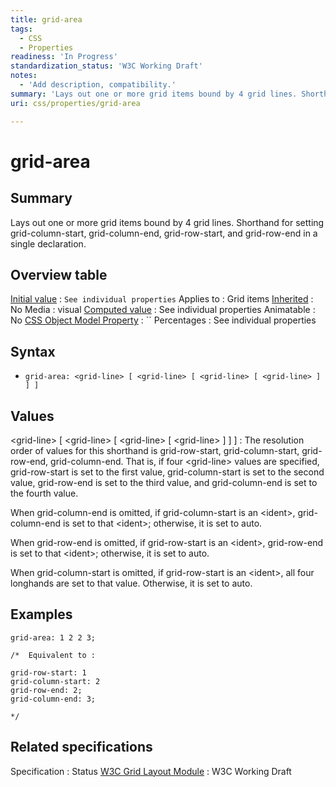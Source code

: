 ```yaml
---
title: grid-area
tags:
  - CSS
  - Properties
readiness: 'In Progress'
standardization_status: 'W3C Working Draft'
notes:
  - 'Add description, compatibility.'
summary: 'Lays out one or more grid items bound by 4 grid lines. Shorthand for setting grid-column-start, grid-column-end, grid-row-start, and grid-row-end in a single declaration.'
uri: css/properties/grid-area

---
```

# grid-area

## Summary

Lays out one or more grid items bound by 4 grid lines. Shorthand for setting grid-column-start, grid-column-end, grid-row-start, and grid-row-end in a single declaration.

## Overview table

[Initial value](/css/concepts/initial_value)
:   `See individual properties`
Applies to
:   Grid items
[Inherited](/css/concepts/inherited)
:   No
Media
:   visual
[Computed value](/css/concepts/computed_value)
:   See individual properties
Animatable
:   No
[CSS Object Model Property](/css/concepts/cssom)
:   ``
Percentages
:   See individual properties

## Syntax

-   `grid-area: <grid-line> [ <grid-line> [ <grid-line> [ <grid-line> ] ] ]`

## Values

\<grid-line\> [ \<grid-line\> [ \<grid-line\> [ \<grid-line\> ] ] ]
:   The resolution order of values for this shorthand is grid-row-start, grid-column-start, grid-row-end, grid-column-end. That is, if four \<grid-line\> values are specified, grid-row-start is set to the first value, grid-column-start is set to the second value, grid-row-end is set to the third value, and grid-column-end is set to the fourth value.

When grid-column-end is omitted, if grid-column-start is an \<ident\>, grid-column-end is set to that \<ident\>; otherwise, it is set to auto.

When grid-row-end is omitted, if grid-row-start is an \<ident\>, grid-row-end is set to that \<ident\>; otherwise, it is set to auto.

When grid-column-start is omitted, if grid-row-start is an \<ident\>, all four longhands are set to that value. Otherwise, it is set to auto.

## Examples

``` {.css}
grid-area: 1 2 2 3;

/*  Equivalent to :

grid-row-start: 1
grid-column-start: 2
grid-row-end: 2;
grid-column-end: 3;

*/
```

## Related specifications

Specification
:   Status
[W3C Grid Layout Module](http://www.w3.org/TR/css3-grid-layout)
:   W3C Working Draft

